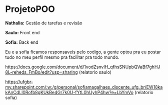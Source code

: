 # ProjetoPOO
**Nathalia:** Gestão de tarefas e revisão

**Saulo:** Front end

**Sofia:** Back end

Eu e a sofia ficamos responsaveis pelo codigo, a gente optou pra eu postar tudo no meu perfil mesmo pra facilitar pra todo mundo. 

https://docs.google.com/document/d/1vodZsnvIH_qfhsSNUpbQVaBf7ghHJ8L-reheds_FmBo/edit?usp=sharing (relatorio saulo)

https://ufgbr-my.sharepoint.com/:w:/g/personal/sofiamagalhaes_discente_ufg_br/EW18kakAnCdLl0Rofb8gKUkBe4Gr7k0U-fYtL0hUyhP4hw?e=LbYmVo (relatorio sofia)

